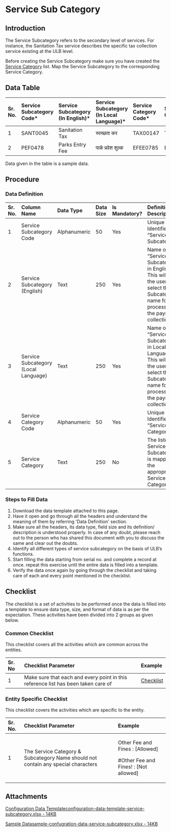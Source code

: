 # Service Sub Category

## Introduction <a id="introduction"></a>

The Service Subcategory refers to the secondary level of services. For instance, the Sanitation Tax service describes the specific tax collection service existing at the ULB level.

Before creating the Service Subcategory make sure you have created the [Service Category](https://digit-discuss.atlassian.net/wiki/spaces/DO/pages/409207301/Service+Category) list. Map the Service Subcategory to the corresponding Service Category.

## Data Table <a id="data-table"></a>

| Sr. No. | Service Subcategory Code\* | Service Subcategory \(In English\)\* | Service Subcategory \(In Local Language\)\* | Service Category Code\* | Service Category |
| :--- | :--- | :--- | :--- | :--- | :--- |
| 1 | SANT0045 | Sanitation Tax | स्वच्छता कर | TAX00147 | Taxes |
| 2 | PEF0478 | Parks Entry Fee | पार्क प्रवेश शुल्क | EFEE0785 | Entry Fee |

Data given in the table is a sample data.

## Procedure <a id="procedure"></a>

### Data Definition <a id="data-definition"></a>

| Sr. No. | Column Name | Data Type | Data Size | Is Mandatory? | Definition/ Description |
| :--- | :--- | :--- | :--- | :--- | :--- |
| 1 | Service Subcategory Code | Alphanumeric | 50 | Yes | Unique Identifier for “Service Subcategory”. |
| 2 | Service Subcategory \(English\) | Text | 250 | Yes | Name of “Service Subcategory” in English. This will help the user to select the Subcategory name for processing the payment collection |
| 3 | Service Subcategory \(Local Language\) | Text | 250 | Yes | Name of “Service Subcategory” in Local Language. This will help the user to select the Subcategory name for processing the payment collection |
| 4 | Service Category Code | Alphanumeric | 50 | Yes | Unique Identifier for “Service Category” |
| 5 | Service Category | Text | 250 | No | The listed Service Subcategory is mapped to the appropriate Service Category |

### Steps to Fill Data <a id="steps-to-fill-data"></a>

1. Download the data template attached to this page.
2. Have it open and go through all the headers and understand the meaning of them by referring 'Data Definition' section.
3. Make sure all the headers, its data type, field size and its definition/ description is understood properly. In case of any doubt, please reach out to the person who has shared this document with you to discuss the same and clear out the doubts.
4. Identify all different types of service subcategory on the basis of ULB’s functions.
5. Start filling the data starting from serial no. and complete a record at once. repeat this exercise until the entire data is filled into a template.
6. Verify the data once again by going through the checklist and taking care of each and every point mentioned in the checklist.

## Checklist <a id="checklist"></a>

The checklist is a set of activities to be performed once the data is filled into a template to ensure data type, size, and format of data is as per the expectation. These activities have been divided into 2 groups as given below.

### Common Checklist <a id="common-checklist"></a>

This checklist covers all the activities which are common across the entities.

| Sr. No | Checklist Parameter | Example |
| :--- | :--- | :--- |
| 1 | Make sure that each and every point in this reference list has been taken care of | ​[Checklist](https://digit-discuss.atlassian.net/wiki/spaces/DO/pages/502203140/Checklist)​ |

### Entity Specific Checklist <a id="entity-specific-checklist"></a>

This checklist covers the activities which are specific to the entity.

<table>
  <thead>
    <tr>
      <th style="text-align:left">Sr. No.</th>
      <th style="text-align:left">Checklist Parameter</th>
      <th style="text-align:left">Example</th>
    </tr>
  </thead>
  <tbody>
    <tr>
      <td style="text-align:left">1</td>
      <td style="text-align:left">The Service Category &amp; Subcategory Name should not contain any special
        characters</td>
      <td style="text-align:left">
        <p>Other Fee and Fines : [Allowed]</p>
        <p>#Other Fee and Fines! : [Not allowed]</p>
      </td>
    </tr>
  </tbody>
</table>

## Attachments <a id="attachments"></a>

[Configuration Data Templateconfiguration-data-template-service-subcategory.xlsx - 14KB](https://firebasestorage.googleapis.com/v0/b/gitbook-28427.appspot.com/o/assets%2F-MERG_iQW5oN4ukgXP8K%2Fsync%2F96dcf38f191030c96f69947e33fee5e1d112502c.xlsx?generation=1602050606698292&alt=media)

[Sample Datasample-confugration-data-service-subcategory.xlsx - 14KB](https://firebasestorage.googleapis.com/v0/b/gitbook-28427.appspot.com/o/assets%2F-MERG_iQW5oN4ukgXP8K%2Fsync%2Ffc4eef9aa1e71bedd6b65520b393a5daa9f9a06f.xlsx?generation=1602050606698911&alt=media)



